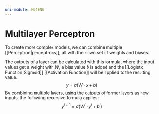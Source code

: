 ```yaml
---
uni-module: ML4ENG
---
```


# Multilayer Perceptron

To create more complex models, we can combine multiple [[Perceptron|perceptrons]], all with their own set of weights and biases.

The outputs of a layer can be calculated with this formula, where the input values get a weight with $W$, a bias value $b$ is added and the [[Logistic Function|Sigmoid]] [[Activation Function]] will be applied to the resulting value.
$$y = \sigma(W \cdot x + b)$$
By combining multiple layers, using the outputs of former layers as new inputs, the following recursive formula applies:
$$y^{i+1} = \sigma(W^i \cdot y^i + b^i)$$
